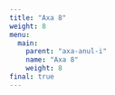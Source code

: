 ```yaml
---
title: "Axa 8"
weight: 8
menu:
  main:
    parent: "axa-anul-i"
    name: "Axa 8"
    weight: 8
final: true
---
```

